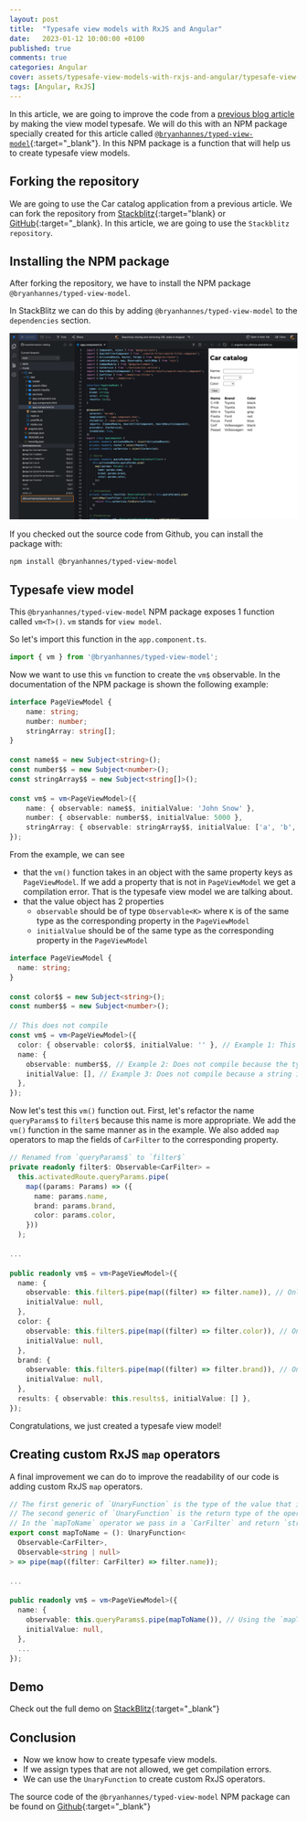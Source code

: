 ```yaml
---
layout: post
title:  "Typesafe view models with RxJS and Angular"
date:   2023-01-12 10:00:00 +0100
published: true
comments: true
categories: Angular
cover: assets/typesafe-view-models-with-rxjs-and-angular/typesafe-view-models-with-rxjs-and-angular.png
tags: [Angular, RxJS]
---
```


In this article, we are going to improve the code from a [previous blog article](/reactively-storing-and-retrieving-url-state-in-angular/) by making the view model typesafe. We will do this with an NPM package specially created for this article called [`@bryanhannes/typed-view-model`](https://www.npmjs.com/package/@bryanhannes/typed-view-model){:target="_blank"}. In this NPM package is a function that will help us to create typesafe view models.
 
## Forking the repository
We are going to use the Car catalog application from a previous article. We can fork the repository from [Stackblitz](https://stackblitz.com/edit/angular-ivy-y8vtzw?file=src%2Fapp%2Fapp.component.ts){:target="blank} 
or [GitHub](https://github.com/bryanhannes/car-catalog){:target="_blank}. In this article, we are going to use the `Stackblitz repository`.

## Installing the NPM package
After forking the repository, we have to install the NPM package `@bryanhannes/typed-view-model`.

In StackBlitz we can do this by adding `@bryanhannes/typed-view-model` to the `dependencies` section.

![Adding @bryanhannes/typed-view-model as dependency](/assets/typesafe-view-models-with-rxjs-and-angular/typed-view-models-1.png)

If you checked out the source code from Github, you can install the package with:

```shell
npm install @bryanhannes/typed-view-model
```

## Typesafe view model

This `@bryanhannes/typed-view-model` NPM package exposes 1 function called `vm<T>()`. `vm` stands for `view model`.

So let's import this function in the `app.component.ts`.

```typescript
import { vm } from '@bryanhannes/typed-view-model';
```

Now we want to use this `vm` function to create the `vm$` observable. In the documentation of the NPM package is shown the following example:
```typescript
interface PageViewModel {
    name: string;
    number: number;
    stringArray: string[];
}

const name$$ = new Subject<string>();
const number$$ = new Subject<number>();
const stringArray$$ = new Subject<string[]>();

const vm$ = vm<PageViewModel>({
    name: { observable: name$$, initialValue: 'John Snow' },
    number: { observable: number$$, initialValue: 5000 },
    stringArray: { observable: stringArray$$, initialValue: ['a', 'b', 'c'] },
});
```

From the example, we can see
- that the `vm()` function takes in an object with the same property keys as `PageViewModel`. If we add a property that is not in `PageViewModel` we get a compilation error. That is the typesafe view model we are talking about. 
- that the value object has 2 properties
  - `observable` should be of type `Observable<K>` where `K` is of the same type as the corresponding property in the `PageViewModel`
  - `initialValue` should be of the same type as the corresponding property in the `PageViewModel`

```typescript
interface PageViewModel {
  name: string;
}

const color$$ = new Subject<string>();
const number$$ = new Subject<number>();

// This does not compile
const vm$ = vm<PageViewModel>({
  color: { observable: color$$, initialValue: '' }, // Example 1: This line will not compile because 'color' is not a property of `PageViewModel`
  name: {
    observable: number$$, // Example 2: Does not compile because the type of the Subject is not assignable to the type of the property. Observable<number> is not assignable to Observable<string>
    initialValue: [], // Example 3: Does not compile because a string is expected here and not an array
  },
});
```
 
Now let's test this `vm()` function out. 
First, let's refactor the name `queryParams$` to `filter$` because this name is more appropriate.
We add the `vm()` function in the same manner as in the example.
We also added `map` operators to map the fields of `CarFilter` to the corresponding property.

```typescript
// Renamed from `queryParams$` to `filter$`
private readonly filter$: Observable<CarFilter> =
  this.activatedRoute.queryParams.pipe(
    map((params: Params) => ({
      name: params.name,
      brand: params.brand,
      color: params.color,
    }))
  );

...

public readonly vm$ = vm<PageViewModel>({
  name: {
    observable: this.filter$.pipe(map((filter) => filter.name)), // Only need the name property here
    initialValue: null,
  },
  color: {
    observable: this.filter$.pipe(map((filter) => filter.color)), // Only need the color property here
    initialValue: null,
  },
  brand: {
    observable: this.filter$.pipe(map((filter) => filter.brand)), // Only need the brand property here
    initialValue: null,
  },
  results: { observable: this.results$, initialValue: [] },
});
```

Congratulations, we just created a typesafe view model!

## Creating custom RxJS `map` operators
A final improvement we can do to improve the readability of our code is adding custom RxJS `map` operators.


```typescript
// The first generic of `UnaryFunction` is the type of the value that is passed in the operator
// The second generic of `UnaryFunction` is the return type of the operator
// In the `mapToName` operator we pass in a `CarFilter` and return `string` or `null`
export const mapToName = (): UnaryFunction<
  Observable<CarFilter>,
  Observable<string | null>
> => pipe(map((filter: CarFilter) => filter.name));

...

public readonly vm$ = vm<PageViewModel>({
  name: {
    observable: this.queryParams$.pipe(mapToName()), // Using the `mapToName()` operator
    initialValue: null,
  },
  ...
});
```

## Demo
Check out the full demo on [StackBlitz](https://stackblitz.com/edit/angular-ivy-k4t8eb?file=src%2Fapp%2Fapp.component.ts){:target="_blank"}

## Conclusion
- Now we know how to create typesafe view models. 
- If we assign types that are not allowed, we get compilation errors.
- We can use the `UnaryFunction` to create custom RxJS operators.

The source code of the `@bryanhannes/typed-view-model` NPM package can be found on [Github](https://github.com/bryanhannes/typed-view-model){:target="_blank"}

